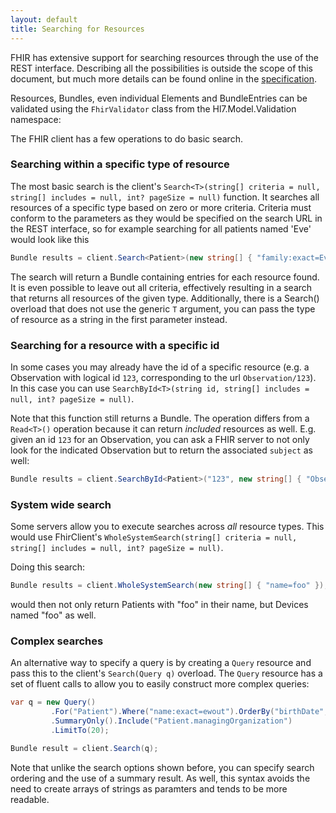 ```yaml
---
layout: default
title: Searching for Resources
---
```


FHIR has extensive support for searching resources through the use of the REST interface. Describing all the possibilities is outside the scope of this document, but much more details can be found online in the [specification][fhir-search].

Resources, Bundles, even individual Elements and BundleEntries can be validated using the `FhirValidator` class from the Hl7.Model.Validation namespace:

The FHIR client has a few operations to do basic search.

### Searching within a specific type of resource
The most basic search is the client's `Search<T>(string[] criteria = null, string[] includes = null, int? pageSize = null)` function. It searches all resources of a specific type based on zero or more criteria. Criteria must conform to the parameters as they would be specified on the search URL in the REST interface, so for example searching for all patients named 'Eve' would look like this

```csharp
Bundle results = client.Search<Patient>(new string[] { "family:exact=Eve" });
```

The search will return a Bundle containing entries for each resource found. It is even possible to leave out all criteria, effectively resulting in a search that returns all resources of the given type. Additionally, there is a Search() overload that does not use the generic `T` argument, you can pass the type of resource as a string in the first parameter instead. 


### Searching for a resource with a specific id
In some cases you may already have the id of a specific resource (e.g. a Observation with logical id `123`, corresponding to the url `Observation/123`). In this case you can use `SearchById<T>(string id, string[] includes = null, int? pageSize = null)`.

Note that this function still returns a Bundle. The operation differs from a `Read<T>()` operation because it can return *included* resources as well. E.g. given an id `123` for an Observation, you can ask a FHIR server to not only look for the indicated Observation but to return the associated `subject` as well:

```csharp
Bundle results = client.SearchById<Patient>("123", new string[] { "Observation.subject" });

``` 

### System wide search
Some servers allow you to execute searches across *all* resource types. This would use FhirClient's `WholeSystemSearch(string[] criteria = null, string[] includes = null, int? pageSize = null)`.

Doing this search:

```csharp
Bundle results = client.WholeSystemSearch(new string[] { "name=foo" });
```

would then not only return Patients with "foo" in their name, but Devices named "foo" as well.

### Complex searches
An alternative way to specify a query is by creating a `Query` resource and pass this to the client's `Search(Query q)` overload. The `Query` resource has a set of fluent calls to allow you to easily construct more complex queries:

```csharp
var q = new Query()
         .For("Patient").Where("name:exact=ewout").OrderBy("birthDate", SortOrder.Descending)
         .SummaryOnly().Include("Patient.managingOrganization")
         .LimitTo(20);

Bundle result = client.Search(q);
 ```

Note that unlike the search options shown before, you can specify search ordering and the use of a summary result. As well, this syntax avoids the need to create arrays of strings as paramters and tends to be more readable. 


[fhir-search]: http://www.hl7.org/implement/standards/fhir/search.html